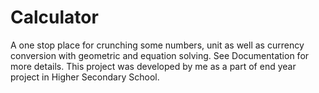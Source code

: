# Calculator
A one stop place for crunching some numbers, unit as well as currency conversion with geometric and equation solving.
See Documentation for more details.
This project was developed by me as a part of end year project in Higher Secondary School.
